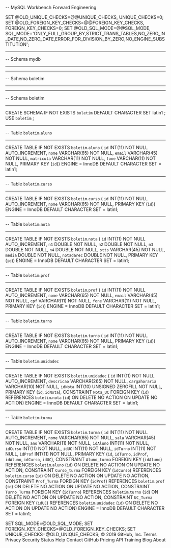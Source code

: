 -- MySQL Workbench Forward Engineering

SET @OLD_UNIQUE_CHECKS=@@UNIQUE_CHECKS, UNIQUE_CHECKS=0;
SET @OLD_FOREIGN_KEY_CHECKS=@@FOREIGN_KEY_CHECKS, FOREIGN_KEY_CHECKS=0;
SET @OLD_SQL_MODE=@@SQL_MODE, SQL_MODE='ONLY_FULL_GROUP_BY,STRICT_TRANS_TABLES,NO_ZERO_IN_DATE,NO_ZERO_DATE,ERROR_FOR_DIVISION_BY_ZERO,NO_ENGINE_SUBSTITUTION';

-- -----------------------------------------------------
-- Schema mydb
-- -----------------------------------------------------
-- -----------------------------------------------------
-- Schema boletim
-- -----------------------------------------------------

-- -----------------------------------------------------
-- Schema boletim
-- -----------------------------------------------------
CREATE SCHEMA IF NOT EXISTS `boletim` DEFAULT CHARACTER SET latin1 ;
USE `boletim` ;

-- -----------------------------------------------------
-- Table `boletim`.`aluno`
-- -----------------------------------------------------
CREATE TABLE IF NOT EXISTS `boletim`.`aluno` (
  `id` INT(11) NOT NULL AUTO_INCREMENT,
  `nome` VARCHAR(65) NOT NULL,
  `email` VARCHAR(45) NOT NULL,
  `matricula` VARCHAR(11) NOT NULL,
  `fone` VARCHAR(11) NOT NULL,
  PRIMARY KEY (`id`))
ENGINE = InnoDB
DEFAULT CHARACTER SET = latin1;


-- -----------------------------------------------------
-- Table `boletim`.`curso`
-- -----------------------------------------------------
CREATE TABLE IF NOT EXISTS `boletim`.`curso` (
  `id` INT(11) NOT NULL AUTO_INCREMENT,
  `nome` VARCHAR(65) NOT NULL,
  PRIMARY KEY (`id`))
ENGINE = InnoDB
DEFAULT CHARACTER SET = latin1;


-- -----------------------------------------------------
-- Table `boletim`.`nota`
-- -----------------------------------------------------
CREATE TABLE IF NOT EXISTS `boletim`.`nota` (
  `id` INT(11) NOT NULL AUTO_INCREMENT,
  `n1` DOUBLE NOT NULL,
  `n2` DOUBLE NOT NULL,
  `n3` DOUBLE NOT NULL,
  `n4` DOUBLE NOT NULL,
  `stts` VARCHAR(45) NOT NULL,
  `media` DOUBLE NOT NULL,
  `notadarec` DOUBLE NOT NULL,
  PRIMARY KEY (`id`))
ENGINE = InnoDB
DEFAULT CHARACTER SET = latin1;


-- -----------------------------------------------------
-- Table `boletim`.`prof`
-- -----------------------------------------------------
CREATE TABLE IF NOT EXISTS `boletim`.`prof` (
  `id` INT(11) NOT NULL AUTO_INCREMENT,
  `nome` VARCHAR(65) NOT NULL,
  `email` VARCHAR(45) NOT NULL,
  `cpf` VARCHAR(11) NOT NULL,
  `fone` VARCHAR(11) NOT NULL,
  PRIMARY KEY (`id`))
ENGINE = InnoDB
DEFAULT CHARACTER SET = latin1;


-- -----------------------------------------------------
-- Table `boletim`.`turno`
-- -----------------------------------------------------
CREATE TABLE IF NOT EXISTS `boletim`.`turno` (
  `id` INT(11) NOT NULL AUTO_INCREMENT,
  `nome` VARCHAR(65) NOT NULL,
  PRIMARY KEY (`id`))
ENGINE = InnoDB
DEFAULT CHARACTER SET = latin1;


-- -----------------------------------------------------
-- Table `boletim`.`unidadec`
-- -----------------------------------------------------
CREATE TABLE IF NOT EXISTS `boletim`.`unidadec` (
  `id` INT(11) NOT NULL AUTO_INCREMENT,
  `descricao` VARCHAR(265) NOT NULL,
  `cargahoraria` VARCHAR(10) NOT NULL,
  `idNota` INT(10) UNSIGNED ZEROFILL NOT NULL,
  PRIMARY KEY (`id`, `idNota`),
  CONSTRAINT `Nota_UC`
    FOREIGN KEY (`id`)
    REFERENCES `boletim`.`nota` (`id`)
    ON DELETE NO ACTION
    ON UPDATE NO ACTION)
ENGINE = InnoDB
DEFAULT CHARACTER SET = latin1;


-- -----------------------------------------------------
-- Table `boletim`.`turma`
-- -----------------------------------------------------
CREATE TABLE IF NOT EXISTS `boletim`.`turma` (
  `id` INT(11) NOT NULL AUTO_INCREMENT,
  `nome` VARCHAR(65) NOT NULL,
  `sala` VARCHAR(45) NOT NULL,
  `ano` VARCHAR(11) NOT NULL,
  `idAluno` INT(11) NOT NULL,
  `idCurso` INT(11) NOT NULL,
  `idUC` INT(11) NOT NULL,
  `idTurno` INT(11) NOT NULL,
  `idProf` INT(11) NOT NULL,
  PRIMARY KEY (`id`, `idTurno`, `idProf`, `idAluno`, `idCurso`, `idUC`),
  CONSTRAINT `Aluno_turma`
    FOREIGN KEY (`idAluno`)
    REFERENCES `boletim`.`aluno` (`id`)
    ON DELETE NO ACTION
    ON UPDATE NO ACTION,
  CONSTRAINT `Curso_turma`
    FOREIGN KEY (`idCurso`)
    REFERENCES `boletim`.`curso` (`id`)
    ON DELETE NO ACTION
    ON UPDATE NO ACTION,
  CONSTRAINT `Prof_Turma`
    FOREIGN KEY (`idProf`)
    REFERENCES `boletim`.`prof` (`id`)
    ON DELETE NO ACTION
    ON UPDATE NO ACTION,
  CONSTRAINT `Turno_Turma`
    FOREIGN KEY (`idTurno`)
    REFERENCES `boletim`.`turno` (`id`)
    ON DELETE NO ACTION
    ON UPDATE NO ACTION,
  CONSTRAINT `UC_Turma`
    FOREIGN KEY (`idUC`)
    REFERENCES `boletim`.`unidadec` (`id`)
    ON DELETE NO ACTION
    ON UPDATE NO ACTION)
ENGINE = InnoDB
DEFAULT CHARACTER SET = latin1;


SET SQL_MODE=@OLD_SQL_MODE;
SET FOREIGN_KEY_CHECKS=@OLD_FOREIGN_KEY_CHECKS;
SET UNIQUE_CHECKS=@OLD_UNIQUE_CHECKS;
© 2019 GitHub, Inc.
Terms
Privacy
Security
Status
Help
Contact GitHub
Pricing
API
Training
Blog
About
